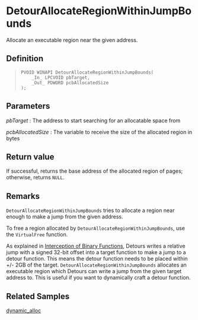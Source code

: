 DetourAllocateRegionWithinJumpBounds
====================================

Allocate an executable region near the given address.

Definition
----------

>     PVOID WINAPI DetourAllocateRegionWithinJumpBounds(
>         _In_ LPCVOID pbTarget,
>         _Out_ PDWORD pcbAllocatedSize
>     );

Parameters
----------

*pbTarget*
:   The address to start searching for an allocatable space from

*pcbAllocatedSize*
:   The variable to receive the size of the allocated region in bytes

Return value
------------

If successful, returns the base address of the allocated region of pages;
otherwise, returns `NULL`.

Remarks
-------

`DetourAllocateRegionWithinJumpBounds` tries to allocate a region near enough to make a jump from the given address.

To free a region allocated by `DetourAllocateRegionWithinJumpBounds`, use the `VirtualFree` function.

As explained in [Interception of Binary Functions](OverviewInterception), Detours writes a relative jump with a signed 32-bit offset into a target function to make a jump to a detour function.  This means the detour function needs to be placed within +/- 2GB of the target.  `DetourAllocateRegionWithinJumpBounds` allocates an executable region which Detours can write a jump from the given target address to.  This is useful if you want to dynamically craft a detour function.

Related Samples
---------------

[dynamic_alloc](SampleDynamicAlloc)
